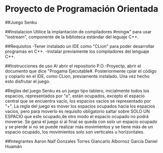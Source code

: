 # Proyecto de Programación Orientada
##Juego Senku


##Instalacion
Utilice la implantación de compiladores #mingw" para usar "iostream", componente de la biblioteca estándar del leguaje C++.

##Requisitos
-Tener instalado un IDE como "CLion" para poder desarrollar programas en C++.
-Instalar previamente los compiladores del lenguaje C++.

##Instrucciones de uso
Al abrir el repositorio P.O.-Proyectp, abrir el documento que dice "Progama Ejecutable#. Posteriormente cpiar el código y copiarlo en el IDE, como CLion, previamente instalado. Una vez hecho esto disfrutar el juego.

#Reglas del juego
Senku es un juego tipo tablero, inicialmente todos los espacios, representados por "o", están ocupados, excepto el espacio central que se encuentra vacío, los espacios vacíos se representado por "+". La regla del juego es mover los espacios ocupados hacia los espacios
vacíos, pero para moverlo es requisito obligatorio saltar sobre SOLO UN ESPACIO que este ocupado,de otro modo el espacio ocupado no podrá moverse. Se gana el juego si al final se queda con solo un espacio ocupado y se pierde si no se puede realizar más movimientos y se tiene más de un espacio ocupado, los movimientos solo son verticales u horizontales.



##Integrantes
Aaron Naif Gonzales Torres
Giancarlo Albornoz García
Daniel Huamán
